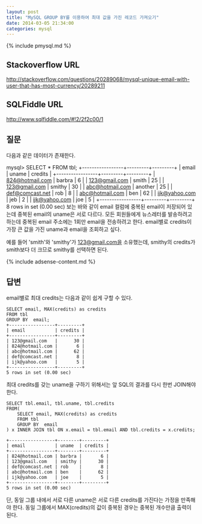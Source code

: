 ```yaml
---
layout: post
title: "MySQL GROUP BY를 이용하여 최대 값을 가진 레코드 가져오기"
date: 2014-03-05 21:34:00
categories: mysql
---
```


{% include pmysql.md %}

## Stackoverflow URL

http://stackoverflow.com/questions/20289068/mysql-unique-email-with-user-that-has-most-currency/20289211

## SQLFiddle URL

http://www.sqlfiddle.com/#!2/2f2c00/1

## 질문

다음과 같은 데이터가 존재한다.

mysql> SELECT * FROM tbl;
+-----------------+---------+---------+
| email           | uname   | credits |
+-----------------+---------+---------+
| 824@hotmail.com | barbra  |       6 |
| 123@gmail.com   | smith   |      25 |
| 123@gmail.com   | smithy  |      30 |
| abc@hotmail.com | another |      25 |
| def@comcast.net | rob     |       8 |
| abc@hotmail.com | ben     |      62 |
| ijk@yahoo.com   | jeb     |       2 |
| ijk@yahoo.com   | joe     |       5 |
+-----------------+---------+---------+
8 rows in set (0.00 sec)
보는 바와 같이 email 컬럼에 중복된 email이 저장되어 있는데 중복된 email의 uname은 서로 다르다. 모든 회원들에게 뉴스레터를 발송하려고 하는데 중복된 email 주소에는 1회만 email을 전송하려고 한다. email별로 credits이 가장 큰 값을 가진 uname과 email을 조회하고 싶다.

예를 들어 'smith'와 'smithy'가 123@gmail.com을 소유했는데, smithy의 credits가 smith보다 더 크므로 smithy를 선택하면 된다.

{% include adsense-content.md %}

## 답변

email별로 최대 credits는 다음과 같이 쉽게 구할 수 있다.

    SELECT email, MAX(credits) as credits
    FROM tbl
    GROUP BY  email;
    +-----------------+---------+
    | email           | credits |
    +-----------------+---------+
    | 123@gmail.com   |      30 |
    | 824@hotmail.com |       6 |
    | abc@hotmail.com |      62 |
    | def@comcast.net |       8 |
    | ijk@yahoo.com   |       5 |
    +-----------------+---------+
    5 rows in set (0.00 sec)

최대 credits를 갖는 uname을 구하기 위해서는 앞 SQL의 결과를 다시 한번 JOIN해야 한다.

    SELECT tbl.email, tbl.uname, tbl.credits
    FROM(
        SELECT email, MAX(credits) as credits
        FROM tbl
        GROUP BY  email
    ) x INNER JOIN tbl ON x.email = tbl.email AND tbl.credits = x.credits;
     
    +-----------------+--------+---------+
    | email           | uname  | credits |
    +-----------------+--------+---------+
    | 824@hotmail.com | barbra |       6 |
    | 123@gmail.com   | smithy |      30 |
    | def@comcast.net | rob    |       8 |
    | abc@hotmail.com | ben    |      62 |
    | ijk@yahoo.com   | joe    |       5 |
    +-----------------+--------+---------+
    5 rows in set (0.00 sec)

단, 동일 그룹 내에서 서로 다른 uname은 서로 다른 credits를 가진다는 가정을 만족해야 한다. 동일 그룹에서 MAX(credits)의 값이 중복된 경우는 중복된 개수만큼 출력이 된다.
